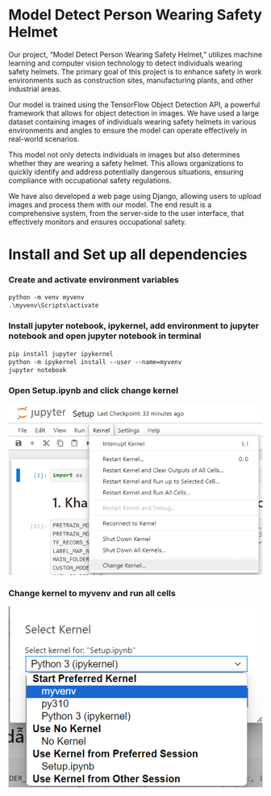 # Model Detect Person Wearing Safety Helmet
Our project, “Model Detect Person Wearing Safety Helmet,” utilizes machine learning and computer vision technology to detect individuals wearing safety helmets. The primary goal of this project is to enhance safety in work environments such as construction sites, manufacturing plants, and other industrial areas.

Our model is trained using the TensorFlow Object Detection API, a powerful framework that allows for object detection in images. We have used a large dataset containing images of individuals wearing safety helmets in various environments and angles to ensure the model can operate effectively in real-world scenarios.

This model not only detects individuals in images but also determines whether they are wearing a safety helmet. This allows organizations to quickly identify and address potentially dangerous situations, ensuring compliance with occupational safety regulations.

We have also developed a web page using Django, allowing users to upload images and process them with our model. The end result is a comprehensive system, from the server-side to the user interface, that effectively monitors and ensures occupational safety.
# Install and Set up all dependencies
### Create and activate environment variables
```
python -m venv myvenv
.\myvenv\Scripts\activate
```
### Install jupyter notebook, ipykernel, add environment to jupyter notebook and open jupyter notebook in terminal
```
pip install jupyter ipykernel
python -m ipykernel install --user --name=myvenv
jupyter notebook
```
### Open Setup.ipynb and click change kernel
![examples](setup_images/changekernel.png)
### Change kernel to myvenv and run all cells
![examples](setup_images/selectenvir.png)